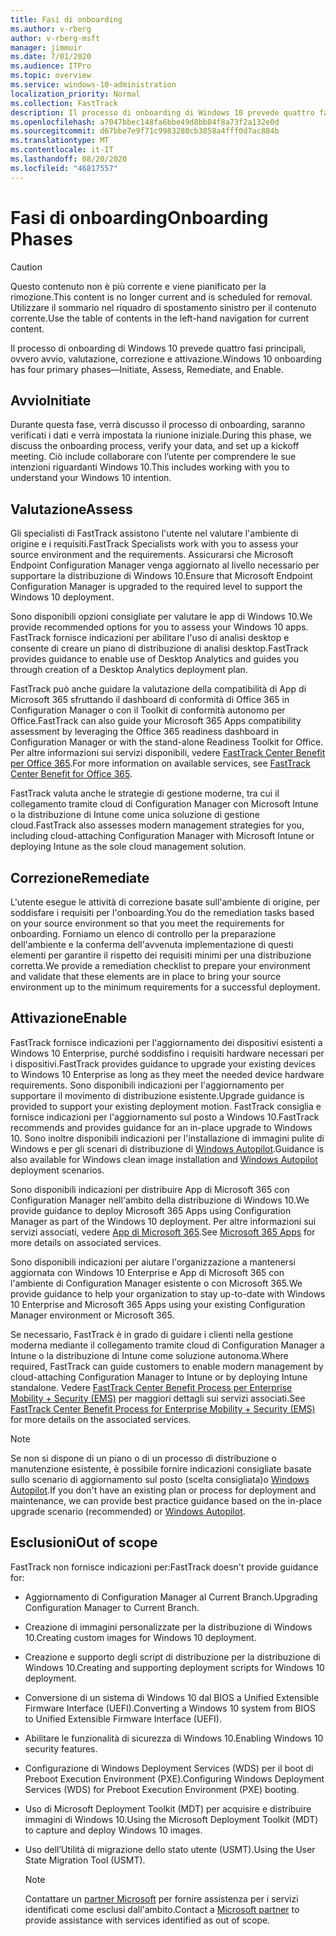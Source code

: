 ```yaml
---
title: Fasi di onboarding
ms.author: v-rberg
author: v-rberg-msft
manager: jimmuir
ms.date: 7/01/2020
ms.audience: ITPro
ms.topic: overview
ms.service: windows-10-administration
localization_priority: Normal
ms.collection: FastTrack
description: Il processo di onboarding di Windows 10 prevede quattro fasi principali, ovvero avvio, valutazione, correzione e attivazione.
ms.openlocfilehash: a7047bbec148fa6bbe49d8bb84f8a73f2a132e0d
ms.sourcegitcommit: d67bbe7e9f71c9983280cb3858a4fff0d7ac884b
ms.translationtype: MT
ms.contentlocale: it-IT
ms.lasthandoff: 08/20/2020
ms.locfileid: "46817557"
---
```

# <a name="onboarding-phases"></a><span data-ttu-id="43f62-103">Fasi di onboarding</span><span class="sxs-lookup"><span data-stu-id="43f62-103">Onboarding Phases</span></span>

> [!CAUTION]
> <span data-ttu-id="43f62-104">Questo contenuto non è più corrente e viene pianificato per la rimozione.</span><span class="sxs-lookup"><span data-stu-id="43f62-104">This content is no longer current and is scheduled for removal.</span></span> <span data-ttu-id="43f62-105">Utilizzare il sommario nel riquadro di spostamento sinistro per il contenuto corrente.</span><span class="sxs-lookup"><span data-stu-id="43f62-105">Use the table of contents in the left-hand navigation for current content.</span></span>

<span data-ttu-id="43f62-106">Il processo di onboarding di Windows 10 prevede quattro fasi principali, ovvero avvio, valutazione, correzione e attivazione.</span><span class="sxs-lookup"><span data-stu-id="43f62-106">Windows 10 onboarding has four primary phases—Initiate, Assess, Remediate, and Enable.</span></span>

## <a name="initiate"></a><span data-ttu-id="43f62-107">Avvio</span><span class="sxs-lookup"><span data-stu-id="43f62-107">Initiate</span></span>

<span data-ttu-id="43f62-108">Durante questa fase, verrà discusso il processo di onboarding, saranno verificati i dati e verrà impostata la riunione iniziale.</span><span class="sxs-lookup"><span data-stu-id="43f62-108">During this phase, we discuss the onboarding process, verify your data, and set up a kickoff meeting.</span></span> <span data-ttu-id="43f62-109">Ciò include collaborare con l’utente per comprendere le sue intenzioni riguardanti Windows 10.</span><span class="sxs-lookup"><span data-stu-id="43f62-109">This includes working with you to understand your Windows 10 intention.</span></span>

## <a name="assess"></a><span data-ttu-id="43f62-110">Valutazione</span><span class="sxs-lookup"><span data-stu-id="43f62-110">Assess</span></span>

<span data-ttu-id="43f62-111">Gli specialisti di FastTrack assistono l'utente nel valutare l'ambiente di origine e i requisiti.</span><span class="sxs-lookup"><span data-stu-id="43f62-111">FastTrack Specialists work with you to assess your source environment and the requirements.</span></span> <span data-ttu-id="43f62-112">Assicurarsi che Microsoft Endpoint Configuration Manager venga aggiornato al livello necessario per supportare la distribuzione di Windows 10.</span><span class="sxs-lookup"><span data-stu-id="43f62-112">Ensure that Microsoft Endpoint Configuration Manager is upgraded to the required level to support the Windows 10 deployment.</span></span> 

<span data-ttu-id="43f62-113">Sono disponibili opzioni consigliate per valutare le app di Windows 10.</span><span class="sxs-lookup"><span data-stu-id="43f62-113">We provide recommended options for you to assess your Windows 10 apps.</span></span> <span data-ttu-id="43f62-114">FastTrack fornisce indicazioni per abilitare l'uso di analisi desktop e consente di creare un piano di distribuzione di analisi desktop.</span><span class="sxs-lookup"><span data-stu-id="43f62-114">FastTrack provides guidance to enable use of Desktop Analytics and guides you through creation of a Desktop Analytics deployment plan.</span></span>

<span data-ttu-id="43f62-115">FastTrack può anche guidare la valutazione della compatibilità di App di Microsoft 365 sfruttando il dashboard di conformità di Office 365 in Configuration Manager o con il Toolkit di conformità autonomo per Office.</span><span class="sxs-lookup"><span data-stu-id="43f62-115">FastTrack can also guide your Microsoft 365 Apps compatibility assessment by leveraging the Office 365 readiness dashboard in Configuration Manager or with the stand-alone Readiness Toolkit for Office.</span></span> <span data-ttu-id="43f62-116">Per altre informazioni sui servizi disponibili, vedere [FastTrack Center Benefit per Office 365](O365-fasttrack-benefit-for-office-365.md).</span><span class="sxs-lookup"><span data-stu-id="43f62-116">For more information on available services, see [FastTrack Center Benefit for Office 365](O365-fasttrack-benefit-for-office-365.md).</span></span> 

<span data-ttu-id="43f62-117">FastTrack valuta anche le strategie di gestione moderne, tra cui il collegamento tramite cloud di Configuration Manager con Microsoft Intune o la distribuzione di Intune come unica soluzione di gestione cloud.</span><span class="sxs-lookup"><span data-stu-id="43f62-117">FastTrack also assesses modern management strategies for you, including cloud-attaching Configuration Manager with Microsoft Intune or deploying Intune as the sole cloud management solution.</span></span>

## <a name="remediate"></a><span data-ttu-id="43f62-118">Correzione</span><span class="sxs-lookup"><span data-stu-id="43f62-118">Remediate</span></span>

<span data-ttu-id="43f62-119">L'utente esegue le attività di correzione basate sull'ambiente di origine, per soddisfare i requisiti per l'onboarding.</span><span class="sxs-lookup"><span data-stu-id="43f62-119">You do the remediation tasks based on your source environment so that you meet the requirements for onboarding.</span></span> <span data-ttu-id="43f62-120">Forniamo un elenco di controllo per la preparazione dell'ambiente e la conferma dell'avvenuta implementazione di questi elementi per garantire il rispetto dei requisiti minimi per una distribuzione corretta.</span><span class="sxs-lookup"><span data-stu-id="43f62-120">We provide a remediation checklist to prepare your environment and validate that these elements are in place to bring your source environment up to the minimum requirements for a successful deployment.</span></span> 

## <a name="enable"></a><span data-ttu-id="43f62-121">Attivazione</span><span class="sxs-lookup"><span data-stu-id="43f62-121">Enable</span></span>

<span data-ttu-id="43f62-122">FastTrack fornisce indicazioni per l'aggiornamento dei dispositivi esistenti a Windows 10 Enterprise, purché soddisfino i requisiti hardware necessari per i dispositivi.</span><span class="sxs-lookup"><span data-stu-id="43f62-122">FastTrack provides guidance to upgrade your existing devices to Windows 10 Enterprise as long as they meet the needed device hardware requirements.</span></span> <span data-ttu-id="43f62-123">Sono disponibili indicazioni per l'aggiornamento per supportare il movimento di distribuzione esistente.</span><span class="sxs-lookup"><span data-stu-id="43f62-123">Upgrade guidance is provided to support your existing deployment motion.</span></span> <span data-ttu-id="43f62-124">FastTrack consiglia e fornisce indicazioni per l'aggiornamento sul posto a Windows 10.</span><span class="sxs-lookup"><span data-stu-id="43f62-124">FastTrack recommends and provides guidance for an in-place upgrade to Windows 10.</span></span> <span data-ttu-id="43f62-125">Sono inoltre disponibili indicazioni per l'installazione di immagini pulite di Windows e per gli scenari di distribuzione di [Windows Autopilot](EMS-onboarding-phases.md#windows-autopilot).</span><span class="sxs-lookup"><span data-stu-id="43f62-125">Guidance is also available for Windows clean image installation and [Windows Autopilot](EMS-onboarding-phases.md#windows-autopilot) deployment scenarios.</span></span> 

<span data-ttu-id="43f62-126">Sono disponibili indicazioni per distribuire App di Microsoft 365 con Configuration Manager nell'ambito della distribuzione di Windows 10.</span><span class="sxs-lookup"><span data-stu-id="43f62-126">We provide guidance to deploy Microsoft 365 Apps using Configuration Manager as part of the Windows 10 deployment.</span></span> <span data-ttu-id="43f62-127">Per altre informazioni sui servizi associati, vedere [App di Microsoft 365](O365-onboarding-and-migration.md#microsoft-365-apps).</span><span class="sxs-lookup"><span data-stu-id="43f62-127">See [Microsoft 365 Apps](O365-onboarding-and-migration.md#microsoft-365-apps) for more details on associated services.</span></span>

<span data-ttu-id="43f62-128">Sono disponibili indicazioni per aiutare l'organizzazione a mantenersi aggiornata con Windows 10 Enterprise e App di Microsoft 365 con l'ambiente di Configuration Manager esistente o con Microsoft 365.</span><span class="sxs-lookup"><span data-stu-id="43f62-128">We provide guidance to help your organization to stay up-to-date with Windows 10 Enterprise and Microsoft 365 Apps using your existing Configuration Manager environment or Microsoft 365.</span></span>

<span data-ttu-id="43f62-129">Se necessario, FastTrack è in grado di guidare i clienti nella gestione moderna mediante il collegamento tramite cloud di Configuration Manager a Intune o la distribuzione di Intune come soluzione autonoma.</span><span class="sxs-lookup"><span data-stu-id="43f62-129">Where required, FastTrack can guide customers to enable modern management by cloud-attaching Configuration Manager to Intune or by deploying Intune standalone.</span></span> <span data-ttu-id="43f62-130">Vedere [FastTrack Center Benefit Process per Enterprise Mobility + Security (EMS)](EMS-fasttrack-process.md) per maggiori dettagli sui servizi associati.</span><span class="sxs-lookup"><span data-stu-id="43f62-130">See [FastTrack Center Benefit Process for Enterprise Mobility + Security (EMS)](EMS-fasttrack-process.md) for more details on the associated services.</span></span>

> [!NOTE]
> <span data-ttu-id="43f62-131">Se non si dispone di un piano o di un processo di distribuzione o manutenzione esistente, è possibile fornire indicazioni consigliate basate sullo scenario di aggiornamento sul posto (scelta consigliata)o [Windows Autopilot](EMS-onboarding-phases.md#windows-autopilot).</span><span class="sxs-lookup"><span data-stu-id="43f62-131">If you don't have an existing plan or process for deployment and maintenance, we can provide best practice guidance based on the in-place upgrade scenario (recommended) or [Windows Autopilot](EMS-onboarding-phases.md#windows-autopilot).</span></span>

## <a name="out-of-scope"></a><span data-ttu-id="43f62-132">Esclusioni</span><span class="sxs-lookup"><span data-stu-id="43f62-132">Out of scope</span></span>

<span data-ttu-id="43f62-133">FastTrack non fornisce indicazioni per:</span><span class="sxs-lookup"><span data-stu-id="43f62-133">FastTrack doesn't provide guidance for:</span></span>

- <span data-ttu-id="43f62-134">Aggiornamento di Configuration Manager al Current Branch.</span><span class="sxs-lookup"><span data-stu-id="43f62-134">Upgrading Configuration Manager to Current Branch.</span></span>
- <span data-ttu-id="43f62-135">Creazione di immagini personalizzate per la distribuzione di Windows 10.</span><span class="sxs-lookup"><span data-stu-id="43f62-135">Creating custom images for Windows 10 deployment.</span></span>
- <span data-ttu-id="43f62-136">Creazione e supporto degli script di distribuzione per la distribuzione di Windows 10.</span><span class="sxs-lookup"><span data-stu-id="43f62-136">Creating and supporting deployment scripts for Windows 10 deployment.</span></span>
- <span data-ttu-id="43f62-137">Conversione di un sistema di Windows 10 dal BIOS a Unified Extensible Firmware Interface (UEFI).</span><span class="sxs-lookup"><span data-stu-id="43f62-137">Converting a Windows 10 system from BIOS to Unified Extensible Firmware Interface (UEFI).</span></span>
- <span data-ttu-id="43f62-138">Abilitare le funzionalità di sicurezza di Windows 10.</span><span class="sxs-lookup"><span data-stu-id="43f62-138">Enabling Windows 10 security features.</span></span> 
- <span data-ttu-id="43f62-139">Configurazione di Windows Deployment Services (WDS) per il boot di Preboot Execution Environment (PXE).</span><span class="sxs-lookup"><span data-stu-id="43f62-139">Configuring Windows Deployment Services (WDS) for Preboot Execution Environment (PXE) booting.</span></span>
- <span data-ttu-id="43f62-140">Uso di Microsoft Deployment Toolkit (MDT) per acquisire e distribuire immagini di Windows 10.</span><span class="sxs-lookup"><span data-stu-id="43f62-140">Using the Microsoft Deployment Toolkit (MDT) to capture and deploy Windows 10 images.</span></span>
- <span data-ttu-id="43f62-141">Uso dell’Utilità di migrazione dello stato utente (USMT).</span><span class="sxs-lookup"><span data-stu-id="43f62-141">Using the User State Migration Tool (USMT).</span></span>

  > [!NOTE]
  > <span data-ttu-id="43f62-142">Contattare un [partner Microsoft](https://go.microsoft.com/fwlink/?linkid=2080150) per fornire assistenza per i servizi identificati come esclusi dall'ambito.</span><span class="sxs-lookup"><span data-stu-id="43f62-142">Contact a [Microsoft partner](https://go.microsoft.com/fwlink/?linkid=2080150) to provide assistance with services identified as out of scope.</span></span>

 